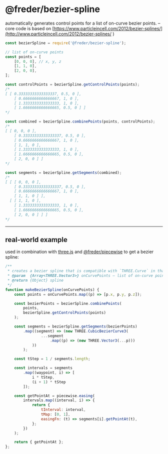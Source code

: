 # @freder/bezier-spline

automatically generates control points for a list of on-curve bezier points. – core code is based on [https://www.particleincell.com/2012/bezier-splines/](http://www.particleincell.com/2012/bezier-splines/ )

```javascript
const bezierSpline = require('@freder/bezier-spline');

// list of on-curve points
const points = [
	[0, 0, 0], // x, y, z
	[1, 1, 0],
	[2, 0, 0],
];

const controlPoints = bezierSpline.getControlPoints(points);
/*
[ [ 0.33333333333333337, 0.5, 0 ],
	[ 0.6666666666666667, 1, 0 ],
	[ 1.3333333333333333, 1, 0 ],
	[ 1.6666666666666665, 0.5, 0 ] ]
*/

const combined = bezierSpline.combinePoints(points, controlPoints);
/*
[ [ 0, 0, 0 ],
	[ 0.33333333333333337, 0.5, 0 ],
	[ 0.6666666666666667, 1, 0 ],
	[ 1, 1, 0 ],
	[ 1.3333333333333333, 1, 0 ],
	[ 1.6666666666666665, 0.5, 0 ],
	[ 2, 0, 0 ] ]
*/

const segments = bezierSpline.getSegments(combined);
/*
[ [ [ 0, 0, 0 ],
    [ 0.33333333333333337, 0.5, 0 ],
    [ 0.6666666666666667, 1, 0 ],
    [ 1, 1, 0 ] ],
  [ [ 1, 1, 0 ],
    [ 1.3333333333333333, 1, 0 ],
    [ 1.6666666666666665, 0.5, 0 ],
    [ 2, 0, 0 ] ] ]
*/
```

---

## real-world example

used in combination with [three.js](https://threejs.org/) and [@freder/piecewise](https://github.com/freder/piecewise) to get a bezier spline:

```javascript
/**
 * creates a bezier spline that is compatible with `THREE.Curve` in that it provides a `getPointAt()` method for sampling. control points are automatically calculated.
 * @param  {Array<THREE.Vector3>} onCurvePoints — list of on-curve points
 * @return {Object} spline
 */
function makeBezierSpline(onCurvePoints) {
	const points = onCurvePoints.map((p) => [p.x, p.y, p.z]);

	const bezierPoints = bezierSpline.combinePoints(
		points,
		bezierSpline.getControlPoints(points)
	);

	const segments = bezierSpline.getSegments(bezierPoints)
		.map((segment) => (new THREE.CubicBezierCurve3(
				...segment
					.map((p) => (new THREE.Vector3(...p)))
			))
		);

	const tStep = 1 / segments.length;

	const intervals = segments
		.map((waypoint, i) => [
			i * tStep,
			(i + 1) * tStep
		]);

	const getPointAt = piecewise.easing(
		intervals.map((interval, i) => {
			return {
				tInterval: interval,
				tMap: [0, 1],
				easingFn: (t) => segments[i].getPointAt(t),
			};
		})
	);

	return { getPointAt };
};
```
